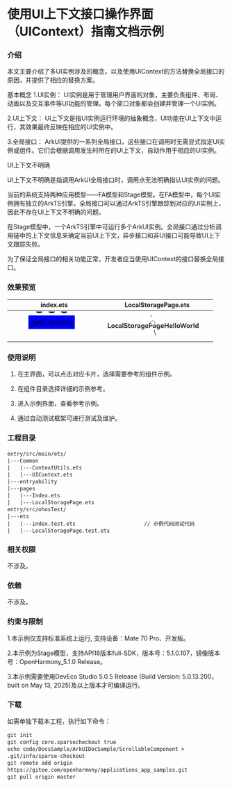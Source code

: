# 使用UI上下文接口操作界面（UIContext）指南文档示例

### 介绍

本文主要介绍了多UI实例涉及的概念，以及使用UIContext的方法替换全局接口的原因，并提供了相应的替换方案。

基本概念
1.UI实例： UI实例是用于管理用户界面的对象，主要负责组件、布局、动画以及交互事件等UI功能的管理。每个窗口对象都会创建并管理一个UI实例。

2.UI上下文： UI上下文是指UI实例运行环境的抽象概念，UI功能在UI上下文中运行，其效果最终反映在相应的UI实例中。

3.全局接口： ArkUI提供的一系列全局接口，这些接口在调用时无需显式指定UI实例或组件。它们会根据调用发生时所在的UI上下文，自动作用于相应的UI实例。

UI上下文不明确

UI上下文不明确是指调用ArkUI全局接口时，调用点无法明确指认UI实例的问题。

当前的系统支持两种应用模型——FA模型和Stage模型。在FA模型中，每个UI实例拥有独立的ArkTS引擎，全局接口可以通过ArkTS引擎跟踪到对应的UI实例上，因此不存在UI上下文不明确的问题。

在Stage模型中，一个ArkTS引擎中可运行多个ArkUI实例。全局接口通过分析调用链中的上下文信息来确定当前UI上下文，异步接口和非UI接口可能导致UI上下文跟踪失败。

为了保证全局接口的相关功能正常，开发者应当使用UIContext的接口替换全局接口。

### 效果预览

| index.ets                 |      LocalStoragePage.ets                 |
|---------------------------|---------------------------|
| ![](pictures/image01.png) | ![](pictures/image02.png) |

### 使用说明

1. 在主界面，可以点击对应卡片，选择需要参考的组件示例。

2. 在组件目录选择详细的示例参考。

3. 进入示例界面，查看参考示例。

4. 通过自动测试框架可进行测试及维护。

### 工程目录
```
entry/src/main/ets/
|---Common
|   |---ContextUtils.ets
|   |---UIContext.ets
|---entryability
|---pages
|   |---Index.ets       
|   |---LocalStoragePage.ets                     
entry/src/ohosTest/
|---ets
|   |---index.test.ets                      // 示例代码测试代码
|   |---LocalStoragePage.test.ets
```

### 相关权限

不涉及。

### 依赖

不涉及。

### 约束与限制

1.本示例仅支持标准系统上运行, 支持设备：Mate 70 Pro、开发板。

2.本示例为Stage模型，支持API18版本full-SDK，版本号：5.1.0.107，镜像版本号：OpenHarmony_5.1.0 Release。

3.本示例需要使用DevEco Studio 5.0.5 Release (Build Version: 5.0.13.200， built on May 13, 2025)及以上版本才可编译运行。

### 下载

如需单独下载本工程，执行如下命令：

````
git init
git config core.sparsecheckout true
echo code/DocsSample/ArkUIDocSample/ScrollableComponent > .git/info/sparse-checkout
git remote add origin https://gitee.com/openharmony/applications_app_samples.git
git pull origin master
````